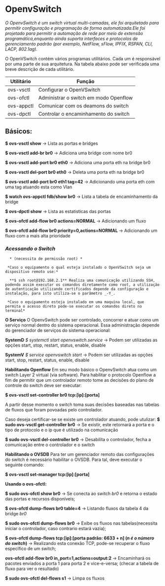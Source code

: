 # OpenvSwitch

*O OpenvSwitch é um switch virtual multi-camadas, ele foi arquitetado para permitir configuração e programação de forma automatizada.Ele foi projetado para permitir a automação de rede por meio de extensão programática,enquanto ainda suporta interfaces e protocolos de gerenciamento padrão (por exemplo, NetFlow, sFlow, IPFIX, RSPAN, CLI, LACP, 802.1ag).*



O OpenVSwitch contém vários programas utilitários. Cada um é responsável por uma parte de sua arquitetura. Na tabela abaixo pode ser verificada uma breve descrição de cada utilitário.


Utilitário | Função
-----------|-------------
ovs-vsctl  | Configurar o OpenVSwitch
ovs-ofctl  | Administrar o switch em modo Openflow
ovs-appctl | Comunicar com os deamons do switch
ovs-dpctl  | Controlar o encaminhamento do switch

## Básicos:


**$ ovs-vsctl show** -> Lista as portas e bridges

**$ ovs-vsctl add-br br0** -> Adiciona uma bridge com nome br0

**$ ovs-vsctl add-port br0 eth0** -> Adiciona uma porta eth na bridge br0

**$ ovs-vsctl del-port br0 eth0** -> Deleta uma porta eth na bridge br0

**$ ovs-vsctl add-port br0 eth1 tag=42** -> Adicionando uma porta eth com uma tag atuando esta como Vlan

**$ watch ovs-appctl fdb/show br0** -> Lista a tabela de encaminhamento da bridge

**$ ovs-dpctl show** -> Lista as estatisticas das portas

**$ ovs-ofctl add-flow br0 actions=NORMAL** -> Adicionando um fluxo

**$ ovs-ofctl add-flow br0 priority=0,actions=NORMAL** -> Adicionando um fluxo com a mais alta prioridade


###			*Acessando o Switch*
      * (necessita de permissão root) *

     *Caso o equipamento o qual esteja instalado o OpenVSwitch seja um dispositivo remoto use:*

      **$ ssh root@192.168.2.1** Realiza uma comunicação utilizando SSH, podendo assim executar os comandos diretamente como root, a utilização de autenticação utilizando certificados depende da configuração e instalação, para isto utiliza-se o parâmetro _-Y_.

     *Caso o equipamento esteja instalado em uma maquina local, que permita o acesso direto pode-se executar os comandos direto no terminal*

**O Serviço**
O OpenvSwitch pode ser controlado, concorrer e atuar como um serviço normal dentro do sistema operacional. Essa administração depende do gerenciador de serviços do sistema operacional:

**SystemD**
*$ systemctl start openvswitch.service*
-> Podem ser utilizadas as opções start, stop, restart, status, enable, disable

**SystemV**
*$ service openvswitch start*
-> Podem ser utilizadas as opções start, stop, restart, status, enable, disable

**Habilitando Openflow**
Em seu modo básico o OpenvSwitch atua como um switch Layer 2 virtual (via software). Para habilitar o protocolo Openflow a fim de permitir que um controlador remoto tome as decisões do plano de controle do switch deve ser executar:

**$ ovs-vsctl set-controller br0 tcp:[ip]:[porta]**

A partir desse momento o switch toma suas decisões baseadas nas tabelas de fluxos que foram povoadas pelo controlador.

Caso deseja certificar-se se existe um controlador atuando, pode utulizar:
**$ sudo ovs-vsctl get-controller br0**
-> Se existir, este retornará a porta e o tipo de protocolo e o ip que é utilizado na comunicação

**$ sudo ovs-vsctl del-controller br0**
-> Desabilita o controlador, fecha a comunicação entre o controlador e o switch

**Habilitando o OVSDB**
Para ter um gerenciador remoto das configurações do switch é necessário habilitar o OVSDB. Para tal, deve executar o seguinte comando:

**$ ovs-vsctl set-manager tcp:[ip]:[porta]**




**Usando o ovs-ofctl:**

**$ sudo ovs-ofctl show br0**
-> Se conecta ao switch *br0* e retorna o estado das portas e recursos disponíveis;

**$ ovs-ofctl dump-flows br0 table=4**
-> Listando fluxos da tabela 4 da bridge *br0*

**$ sudo ovs-ofctl dump-flows br0**
-> Exibe os fluxos nas tabelas(necessita iniciar o controlador, caso contrario estará vazia);

**$ ovs-ofctl dump-flows tcp:[ip]:[porta padrão: 6633 + n] (*n é o número do switch*)**
-> Realizando esta conexão TCP, pode-se recuperar o fluxo específico de um switch;

**ovs-ofctl add-flow br0 in_port=1,actions=output:2**
-> Encaminhará os pacotes enviados a porta 1 para porta 2 e vice-e-versa;
(checar a tabela de fluxo para ver o resultado)

**$ sudo ovs-ofctl del-flows s1**
-> Limpa os fluxos
